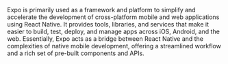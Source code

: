 Expo is primarily used as a framework and platform to simplify and accelerate the development of cross-platform mobile and web applications using React Native. It provides tools, libraries, and services that make it easier to build, test, deploy, and manage apps across iOS, Android, and the web. Essentially, Expo acts as a bridge between React Native and the complexities of native mobile development, offering a streamlined workflow and a rich set of pre-built components and APIs. 
